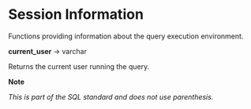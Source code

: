 
Session Information
===================

Functions providing information about the query execution environment.

**current\_user** -\> varchar

Returns the current user running the query.

**Note**

*This is part of the SQL standard and does not use parenthesis.*

   
